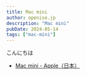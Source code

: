 ```yaml
---
title: Mac mini
author: openise.jp
description: "Mac mini"
pubDate: 2024-05-14
tags: ["mac-mini"]
---
```

こんにちは
- [Mac mini \- Apple（日本）](https://www.apple.com/jp/mac-mini/)
